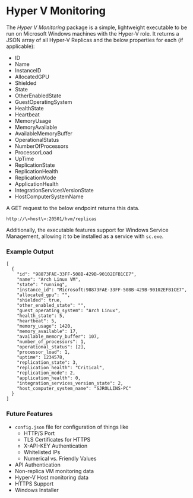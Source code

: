 # Hyper V Monitoring

The *Hyper V Monitoring* package is a simple, lightweight executable to be run on Microsoft Windows machines with the Hyper-V role. It returns a JSON array of all Hyper-V Replicas and the below properties for each (if applicable): 

 - ID
 - Name
 - InstanceID
 - AllocatedGPU
 - Shielded
 - State
 - OtherEnabledState
 - GuestOperatingSystem
 - HealthState
 - Heartbeat
 - MemoryUsage
 - MemoryAvailable
 - AvailableMemoryBuffer
 - OperationalStatus
 - NumberOfProcessors
 - ProcessorLoad
 - UpTime
 - ReplicationState
 - ReplicationHealth
 - ReplicationMode
 - ApplicationHealth
 - IntegrationServicesVersionState
 - HostComputerSystemName

A GET request to the below endpoint returns this data.

`http://\<host\>:20501/hvm/replicas`

Additionally, the executable features support for Windows Service Management, allowing it to be installed as a service with `sc.exe`.


### Example Output
```
[
  {        
    "id": "98873FAE-33FF-508B-429B-90102EFB1CE7",
    "name": "Arch Linux VM",
    "state": "running",
    "instance_id": "Microsoft:98873FAE-33FF-508B-429B-90102EFB1CE7",
    "allocated_gpu": "",
    "shielded": true,
    "other_enabled_state": "",
    "guest_operating_system": "Arch Linux",
    "health_state": 5,
    "heartbeat": 5,
    "memory_usage": 1420,
    "memory_available": 17,
    "available_memory_buffer": 107,
    "number_of_processors": 1,
    "operational_status": [2],
    "processor_load": 1,
    "uptime": 1234578,
    "replication_state": 3,
    "replication_health": "Critical",
    "replication_mode": 2,
    "application_health": 0,
    "integration_services_version_state": 2,
    "host_computer_system_name": "SJROLLINS-PC"
  }
]
```


### Future Features

- `config.json` file for configuration of things like
  - HTTP/S Port
  - TLS Certificates for HTTPS
  - X-API-KEY Authentication
  - Whitelisted IPs
  - Numerical vs. Friendly Values
- API Authentication
- Non-replica VM monitoring data
- Hyper-V Host monitoring data
- HTTPS Support
- Windows Installer
